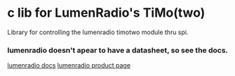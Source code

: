 # c lib for LumenRadio's TiMo(two)
Library for controlling the lumenradio timotwo module thru spi. 

### lumenradio doesn't apear to have a datasheet, so see the docs.
[lumenradio docs](https://docs.lumenrad.io/timotwo/)
[lumenradio product page](https://lumenradio.com/products/timotwo/)